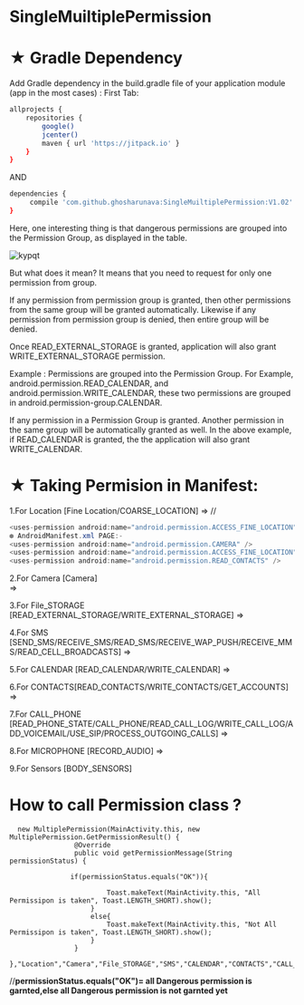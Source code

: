 # SingleMuiltiplePermission


# ★ Gradle Dependency
Add Gradle dependency in the build.gradle file of your application module (app in the most cases) :
First Tab:

```sh
allprojects {
    repositories {
        google()
        jcenter()
        maven { url 'https://jitpack.io' }
    }
}
```

AND

```sh
dependencies {
     compile 'com.github.ghosharunava:SingleMuiltiplePermission:V1.02'
}
```
Here, one interesting thing is that dangerous permissions are grouped into the Permission Group, as displayed in the table.

![kypqt](https://user-images.githubusercontent.com/31703258/34355193-847f2b58-ea59-11e7-8134-389b318861c9.png)


But what does it mean? It means that you need to request for only one permission from group.

If any permission from permission group is granted, then other permissions from the same group will be granted automatically. Likewise if any permission from permission group is denied, then entire group will be denied.

Once READ_EXTERNAL_STORAGE is granted, application will also grant WRITE_EXTERNAL_STORAGE permission.

Example : Permissions are grouped into the Permission Group.
For Example, android.permission.READ_CALENDAR, and
android.permission.WRITE_CALENDAR,
these two permissions are grouped in android.permission-group.CALENDAR.

If any permission in a Permission Group is granted. Another permission in the same group will be automatically granted as well. In the above example, if READ_CALENDAR is granted, the the application will also grant WRITE_CALENDAR.


# ★ Taking Permision in Manifest:
 1.For Location [Fine Location/COARSE_LOCATION] 
 => // 
 ```java
 <uses-permission android:name="android.permission.ACCESS_FINE_LOCATION"/>
 ❆ AndroidManifest.xml PAGE:-
<uses-permission android:name="android.permission.CAMERA" />
<uses-permission android:name="android.permission.ACCESS_FINE_LOCATION" />
<uses-permission android:name="android.permission.READ_CONTACTS" />
```
 
 2.For Camera  [Camera]  
 => <uses-permission android:name="android.permission.CAMERA" />
 
 3.For File_STORAGE [READ_EXTERNAL_STORAGE/WRITE_EXTERNAL_STORAGE] 
 => 
 <uses-permission android:name="android.permission.WRITE_EXTERNAL_STORAGE" />

 
 4.For SMS [SEND_SMS/RECEIVE_SMS/READ_SMS/RECEIVE_WAP_PUSH/RECEIVE_MMS/READ_CELL_BROADCASTS] 
 => <uses-permission android:name="android.permission.SEND_SMS" />
 
 5.For CALENDAR [READ_CALENDAR/WRITE_CALENDAR] 
 => <uses-permission android:name="android.permission.WRITE_CALENDAR"/>
 
 6.For CONTACTS[READ_CONTACTS/WRITE_CONTACTS/GET_ACCOUNTS] 
 => <uses-permission android:name="android.permission.WRITE_CONTACTS" />
 
 7.For CALL_PHONE [READ_PHONE_STATE/CALL_PHONE/READ_CALL_LOG/WRITE_CALL_LOG/ADD_VOICEMAIL/USE_SIP/PROCESS_OUTGOING_CALLS]
 => <uses-permission android:name="android.permission.CALL_PHONE"/>
 
 8.For MICROPHONE [RECORD_AUDIO] 
 => <uses-permission android:name="android.permission.ADD_VOICEMAIL"/>
 
 9.For Sensors [BODY_SENSORS] 
   <uses-permission android:name="android.permission.BODY_SENSORS"/>
 
 
   # How to call Permission class ?

      new MultiplePermission(MainActivity.this, new MultiplePermission.GetPermissionResult() {
                    @Override
                    public void getPermissionMessage(String permissionStatus) {

                   if(permissionStatus.equals("OK")){
                            
                            Toast.makeText(MainActivity.this, "All Permissipon is taken", Toast.LENGTH_SHORT).show();
                        }
                        else{
                            Toast.makeText(MainActivity.this, "Not All Permissipon is taken", Toast.LENGTH_SHORT).show();
                        }
                    }
                },"Location","Camera","File_STORAGE","SMS","CALENDAR","CONTACTS","CALL_PHONE","Record_Audio","Sensors");
                
                

//**permissionStatus.equals("OK")= all Dangerous permission is garnted,else all Dangerous permission is not garnted yet**
                        
